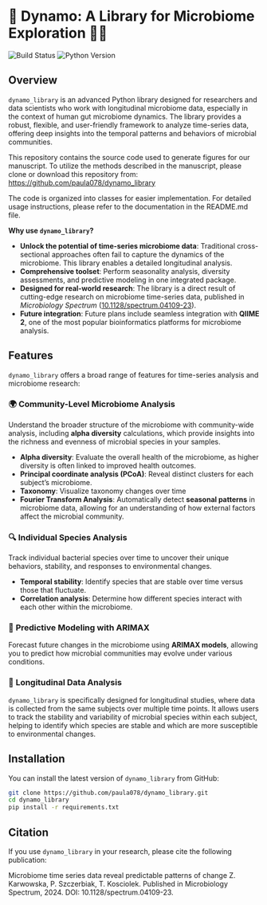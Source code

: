 # 🦠 Dynamo: A Library for Microbiome Exploration 🦠🔬

![Build Status](https://img.shields.io/github/actions/workflow/status/paula078/dynamo_library/ci-unittest.yml?branch=main)
![Python Version](https://img.shields.io/badge/python-3.10+-blue.svg)

## Overview

`dynamo_library` is an advanced Python library designed for researchers and data scientists who work with longitudinal microbiome data, especially in the context of human gut microbiome dynamics. The library provides a robust, flexible, and user-friendly framework to analyze time-series data, offering deep insights into the temporal patterns and behaviors of microbial communities. 

This repository contains the source code used to generate figures for our manuscript. To utilize the methods described in the manuscript, please clone or download this repository from:
https://github.com/paula078/dynamo_library

The code is organized into classes for easier implementation. For detailed usage instructions, please refer to the documentation in the README.md file.

**Why use `dynamo_library`?**

- **Unlock the potential of time-series microbiome data**: Traditional cross-sectional approaches often fail to capture the dynamics of the microbiome. This library enables a detailed longitudinal analysis.
- **Comprehensive toolset**: Perform seasonality analysis, diversity assessments, and predictive modeling in one integrated package.
- **Designed for real-world research**: The library is a direct result of cutting-edge research on microbiome time-series data, published in *Microbiology Spectrum* ([10.1128/spectrum.04109-23](https://doi.org/10.1128/spectrum.04109-23)).
- **Future integration**: Future plans include seamless integration with **QIIME 2**, one of the most popular bioinformatics platforms for microbiome analysis.



## Features

`dynamo_library` offers a broad range of features for time-series analysis and microbiome research:

### 🌍 **Community-Level Microbiome Analysis**
Understand the broader structure of the microbiome with community-wide analysis, including **alpha diversity** calculations, which provide insights into the richness and evenness of microbial species in your samples. 

- **Alpha diversity**: Evaluate the overall health of the microbiome, as higher diversity is often linked to improved health outcomes.
- **Principal coordinate analysis (PCoA)**: Reveal distinct clusters for each subject’s microbiome.
- **Taxonomy**: Visualize taxonomy changes over time
- **Fourier Transform Analysis**: Automatically detect **seasonal patterns** in microbiome data, allowing for an understanding of how external factors affect the microbial community.
  
### 🔍 **Individual Species Analysis**
Track individual bacterial species over time to uncover their unique behaviors, stability, and responses to environmental changes.

- **Temporal stability**: Identify species that are stable over time versus those that fluctuate.
- **Correlation analysis**: Determine how different species interact with each other within the microbiome.
  
### 🔮 **Predictive Modeling with ARIMAX**
Forecast future changes in the microbiome using **ARIMAX models**, allowing you to predict how microbial communities may evolve under various conditions.

### 🧬 **Longitudinal Data Analysis**
`dynamo_library` is specifically designed for longitudinal studies, where data is collected from the same subjects over multiple time points. It allows users to track the stability and variability of microbial species within each subject, helping to identify which species are stable and which are more susceptible to environmental changes.


## Installation

You can install the latest version of `dynamo_library` from GitHub:

```bash
git clone https://github.com/paula078/dynamo_library.git
cd dynamo_library
pip install -r requirements.txt
```

## Citation
If you use `dynamo_library` in your research, please cite the following publication:

Microbiome time series data reveal predictable patterns of change
Z. Karwowska, P. Szczerbiak, T. Kosciolek.
Published in Microbiology Spectrum, 2024. DOI: 10.1128/spectrum.04109-23.
